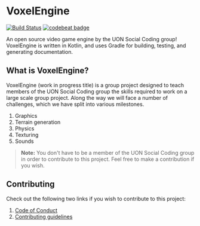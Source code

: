 # VoxelEngine

[![Build Status](https://travis-ci.org/UONSocialCoding/VoxelEngine.svg?branch=master)](https://travis-ci.org/UONSocialCoding/VoxelEngine)
[![codebeat badge](https://codebeat.co/badges/dfab6bc8-dafb-435b-95a9-8a236a64e0e8)](https://codebeat.co/projects/github-com-uonsocialcoding-voxelengine-master)

An open source video game engine by the UON Social Coding group! VoxelEngine is written in Kotlin, and uses Gradle for building, testing, and generating documentation.

## What is VoxelEngine?

VoxelEngine (work in progress title) is a group project designed to teach members of the UON Social Coding group the skills required to work on a large scale group project. Along the way we will face a number of challenges, which we have split into various milestones.

 1. Graphics
 2. Terrain generation
 3. Physics
 4. Texturing
 5. Sounds
 
> **Note:** You don't have to be a member of the UON Social Coding group in order to contribute to this project. Feel free to make a contribution if you wish.


## Contributing

Check out the following two links if you wish to contribute to this project:

 1. [Code of Conduct](https://github.com/UONSocialCoding/VoxelEngine/blob/master/CODE_OF_CONDUCT.md)
 2. [Contributing guidelines](https://github.com/UONSocialCoding/VoxelEngine/blob/master/.github/CONTRIBUTING.md)